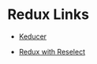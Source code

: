 
# Redux Links


- [Keducer](https://hackernoon.com/automate-writing-redux-reducers-with-5-lines-of-javascript-cecb79fb9a35)

- [Redux with Reselect](http://www.aww-some.com/blog/how-to-add-redux-and-reselect-to-a-react-application/)